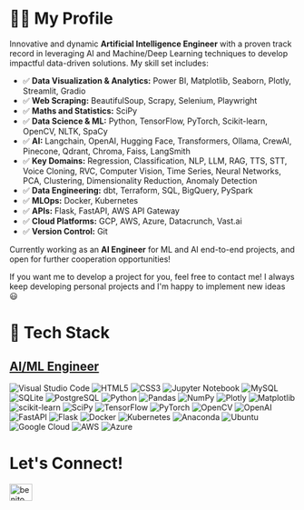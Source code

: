 <h1>👨‍💻 My Profile</h1>
<p>Innovative and dynamic <b>Artificial Intelligence Engineer</b> with a proven track record in leveraging AI and Machine/Deep Learning techniques to develop impactful data-driven solutions. My skill set includes:</p>

<ul>
  <li>✅ <b>Data Visualization & Analytics:</b> Power BI, Matplotlib, Seaborn, Plotly, Streamlit, Gradio</li>
  <li>✅ <b>Web Scraping:</b> BeautifulSoup, Scrapy, Selenium, Playwright</li>
  <li>✅ <b>Maths and Statistics:</b> SciPy</li>
  <li>✅ <b>Data Science & ML:</b> Python, TensorFlow, PyTorch, Scikit-learn, OpenCV, NLTK, SpaCy</li>
  <li>✅ <b>AI:</b> Langchain, OpenAI, Hugging Face, Transformers, Ollama, CrewAI, Pinecone, Qdrant, Chroma, Faiss, LangSmith</li>
  <li>✅ <b>Key Domains:</b> Regression, Classification, NLP, LLM, RAG, TTS, STT, Voice Cloning, RVC, Computer Vision, Time Series, Neural Networks, PCA, Clustering, Dimensionality Reduction, Anomaly Detection</li>
  <li>✅ <b>Data Engineering:</b> dbt, Terraform, SQL, BigQuery, PySpark</li>
  <li>✅ <b>MLOps:</b> Docker, Kubernetes</li>
  <li>✅ <b>APIs:</b> Flask, FastAPI, AWS API Gateway</li>
  <li>✅ <b>Cloud Platforms:</b> GCP, AWS, Azure, Datacrunch, Vast.ai</li>
  <li>✅ <b>Version Control:</b> Git</li>
</ul>

<p>Currently working as an <b>AI Engineer</b> for ML and AI end-to-end projects, and open for further cooperation opportunities!</p>

<p>If you want me to develop a project for you, feel free to contact me! I always keep developing personal projects and I'm happy to implement new ideas 😃</p>

<h1>🧮 Tech Stack</h1>

<h2 align="left"><ins>AI/ML Engineer</ins></h2>

<p align="left">
  <img src="https://img.shields.io/badge/Visual%20Studio%20Code-0078d7.svg?style=for-the-badge&logo=visual-studio-code&logoColor=white" alt="Visual Studio Code" />
  <img src="https://img.shields.io/badge/html5-%23E34F26.svg?style=for-the-badge&logo=html5&logoColor=white" alt="HTML5" />
  <img src="https://img.shields.io/badge/css3-%231572B6.svg?style=for-the-badge&logo=css3&logoColor=white" alt="CSS3" />
  <img src="https://img.shields.io/badge/jupyter-%23FA0F00.svg?style=for-the-badge&logo=jupyter&logoColor=white" alt="Jupyter Notebook" />
  <img src="https://img.shields.io/badge/mysql-%2300f.svg?style=for-the-badge&logo=mysql&logoColor=white" alt="MySQL" />
  <img src="https://img.shields.io/badge/SQLite-07405E?style=for-the-badge&logo=sqlite&logoColor=white" alt="SQLite" />
  <img src="https://img.shields.io/badge/PostgreSQL-316192?style=for-the-badge&logo=postgresql&logoColor=white" alt="PostgreSQL" />
  <img src="https://img.shields.io/badge/python-3670A0?style=for-the-badge&logo=python&logoColor=ffdd54" alt="Python" />
  <img src="https://img.shields.io/badge/pandas-%23150458.svg?style=for-the-badge&logo=pandas&logoColor=white" alt="Pandas" />
  <img src="https://img.shields.io/badge/numpy-%23013243.svg?style=for-the-badge&logo=numpy&logoColor=white" alt="NumPy" />
  <img src="https://img.shields.io/badge/Plotly-%233F4F75.svg?style=for-the-badge&logo=plotly&logoColor=white" alt="Plotly" />
  <img src="https://img.shields.io/badge/Matplotlib-%23d9ead3.svg?style=for-the-badge&logo=Matplotlib&logoColor=black" alt="Matplotlib" />
  <img src="https://img.shields.io/badge/scikit--learn-%23F7931E.svg?style=for-the-badge&logo=scikit-learn&logoColor=white" alt="scikit-learn" />
  <img src="https://img.shields.io/badge/SciPy-%230C55A5.svg?style=for-the-badge&logo=scipy&logoColor=white" alt="SciPy" />
  <img src="https://img.shields.io/badge/TensorFlow-%23FF6F00.svg?style=for-the-badge&logo=TensorFlow&logoColor=white" alt="TensorFlow" />
  <img src="https://img.shields.io/badge/PyTorch-%23EE4C2C.svg?style=for-the-badge&logo=PyTorch&logoColor=white" alt="PyTorch" />
  <img src="https://img.shields.io/badge/opencv-%23white.svg?style=for-the-badge&logo=opencv&logoColor=white" alt="OpenCV" />
  <img src="https://img.shields.io/badge/OpenAI-74aa9c?style=for-the-badge&logo=openai&logoColor=white" alt="OpenAI" />
  <img src="https://img.shields.io/badge/FastAPI-005571?style=for-the-badge&logo=fastapi&logoColor=white" alt="FastAPI" />
  <img src="https://img.shields.io/badge/flask-%23000.svg?style=for-the-badge&logo=flask&logoColor=white" alt="Flask" />
  <img src="https://img.shields.io/badge/docker-%230db7ed.svg?style=for-the-badge&logo=docker&logoColor=white" alt="Docker" />
  <img src="https://img.shields.io/badge/kubernetes-%23326ce5.svg?style=for-the-badge&logo=kubernetes&logoColor=white" alt="Kubernetes" />
  <img src="https://img.shields.io/badge/Anaconda-%2344A833.svg?style=for-the-badge&logo=anaconda&logoColor=white" alt="Anaconda" />
  <img src="https://img.shields.io/badge/Ubuntu-E95420?style=for-the-badge&logo=ubuntu&logoColor=white" alt="Ubuntu" />
  <img src="https://img.shields.io/badge/GoogleCloud-%234285F4.svg?style=for-the-badge&logo=google-cloud&logoColor=white" alt="Google Cloud" />
  <img src="https://img.shields.io/badge/AWS-%23FF9900.svg?style=for-the-badge&logo=amazon-aws&logoColor=white" alt="AWS" />
  <img src="https://img.shields.io/badge/azure-%230072C6.svg?style=for-the-badge&logo=microsoftazure&logoColor=white" alt="Azure" />
</p>

<h1>Let's Connect!</h1>

<p align="left">
  <a href="https://www.linkedin.com/in/ehsan-ahmad-khan/" target="_blank">
    <img align="center" src="https://raw.githubusercontent.com/rahuldkjain/github-profile-readme-generator/master/src/images/icons/Social/linked-in-alt.svg" alt="benito" height="30" width="40" />
  </a>   
</p>
